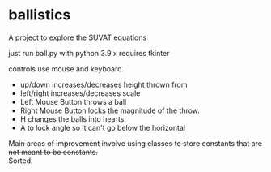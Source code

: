 # ballistics
A project to explore the SUVAT equations

just run ball.py with python 3.9.x
requires tkinter

controls use mouse and keyboard.

* up/down increases/decreases height thrown from
* left/right increases/decreases scale
* Left Mouse Button throws a ball
* Right Mouse Button locks the magnitude of the throw.
* H changes the balls into hearts.
* A to lock angle so it can't go below the horizontal

~~Main areas of improvement involve using classes to store constants that are not meant to be constants.~~  
Sorted.

